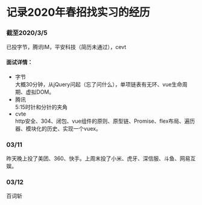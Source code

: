 # 记录2020年春招找实习的经历
### 截至2020/3/5
已投字节，腾讯IM，平安科技（简历未通过），cevt
#### 面试详情： 
* 字节  
大概30分钟，从jQuery问起（忘了问什么），单项链表有无环、vue生命周期、虚拟DOM。
* 腾讯  
5:15时针和分针的夹角
* cvte  
http安全、304、闭包、vue组件的原则、原型链、Promise、flex布局、遍历器、模块化的历史、实现一个vuex。
### 03/11 
昨天晚上投了美团、360、快手。上周末投了小米、虎牙、深信服、斗鱼、网易互娱。
### 03/12
百词斩